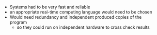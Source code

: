 - Systems had to be very fast and reliable
- an appropriate real-time computing language would need to be chosen
- Would need redundancy and independent produced copies of the program
	- so they could run on independent hardware to cross check results